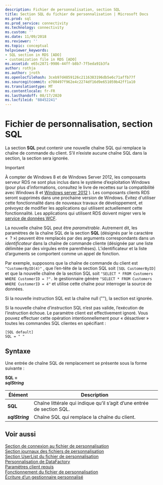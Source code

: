 ```yaml
---
description: Fichier de personnalisation, section SQL
title: Section SQL du fichier de personnalisation | Microsoft Docs
ms.prod: sql
ms.prod_service: connectivity
ms.technology: connectivity
ms.custom: ''
ms.date: 11/09/2018
ms.reviewer: ''
ms.topic: conceptual
helpviewer_keywords:
- SQL section in RDS [ADO]
- customization file in RDS [ADO]
ms.assetid: e65c2871-9986-44ff-b8b7-7f5eda91b3fa
author: rothja
ms.author: jroth
ms.openlocfilehash: 3ceb97d4859126c2116383196db5e6c71affb77f
ms.sourcegitcommit: e700497f962e4c2274df16d9e651059b42ff1a10
ms.translationtype: MT
ms.contentlocale: fr-FR
ms.lasthandoff: 08/17/2020
ms.locfileid: "88452241"
---
```

# <a name="customization-file-sql-section"></a>Fichier de personnalisation, section SQL
La section **SQL** peut contenir une nouvelle chaîne SQL qui remplace la chaîne de commande du client. S’il n’existe aucune chaîne SQL dans la section, la section sera ignorée.  
  
> [!IMPORTANT]
>  À compter de Windows 8 et de Windows Server 2012, les composants serveur RDS ne sont plus inclus dans le système d’exploitation Windows (pour plus d’informations, consultez le livre de recettes sur la compatibilité avec Windows 8 et [Windows server 2012](https://www.microsoft.com/download/details.aspx?id=27416) ). Les composants clients RDS seront supprimés dans une prochaine version de Windows. Évitez d'utiliser cette fonctionnalité dans de nouveaux travaux de développement, et prévoyez de modifier les applications qui utilisent actuellement cette fonctionnalité. Les applications qui utilisent RDS doivent migrer vers le [service de données WCF](https://go.microsoft.com/fwlink/?LinkId=199565).  
  
 La nouvelle chaîne SQL peut être *paramétrable*. Autrement dit, les paramètres de la chaîne SQL de la section **SQL** (désignés par le caractère «  ? ») peuvent être remplacés par des arguments correspondants dans un *identificateur* dans la chaîne de commande cliente (désignée par une liste délimitée par des virgules entre parenthèses). L’identificateur et la liste d’arguments se comportent comme un appel de fonction.  
  
 Par exemple, supposons que la chaîne de commande du client est `"CustomerByID(4)"` , que l’en-tête de la section SQL soit `[SQL CustomerByID]` et que la nouvelle chaîne de la section SQL soit `"SELECT * FROM Customers WHERE CustomerID = ?".` le gestionnaire génère `"SELECT * FROM Customers WHERE CustomerID = 4"` et utilise cette chaîne pour interroger la source de données.  
  
 Si la nouvelle instruction SQL est la chaîne null (""), la section est ignorée.  
  
 Si la nouvelle chaîne d’instruction SQL n’est pas valide, l’exécution de l’instruction échoue. Le paramètre client est effectivement ignoré. Vous pouvez effectuer cette opération intentionnellement pour « désactiver » toutes les commandes SQL clientes en spécifiant :  
  
```console
[SQL default]   
SQL = " "  
```  
  
## <a name="syntax"></a>Syntaxe  
 Une entrée de chaîne SQL de remplacement se présente sous la forme suivante :  
  
 **SQL =**   
 ***sqlString***  
  
|Élément|Description|  
|----------|-----------------|  
|**SQL**|Chaîne littérale qui indique qu’il s’agit d’une entrée de section SQL.|  
|***sqlString***|Chaîne SQL qui remplace la chaîne du client.|  
  
## <a name="see-also"></a>Voir aussi  
 [Section de connexion au fichier de personnalisation](../../../ado/guide/remote-data-service/customization-file-connect-section.md)   
 [Section journaux des fichiers de personnalisation](../../../ado/guide/remote-data-service/customization-file-logs-section.md)   
 [Section UserList du fichier de personnalisation](../../../ado/guide/remote-data-service/customization-file-userlist-section.md)   
 [Personnalisation de DataFactory](../../../ado/guide/remote-data-service/datafactory-customization.md)   
 [Paramètres client requis](../../../ado/guide/remote-data-service/required-client-settings.md)   
 [Fonctionnement du fichier de personnalisation](../../../ado/guide/remote-data-service/understanding-the-customization-file.md)   
 [Écriture d’un gestionnaire personnalisé](../../../ado/guide/remote-data-service/writing-your-own-customized-handler.md)


